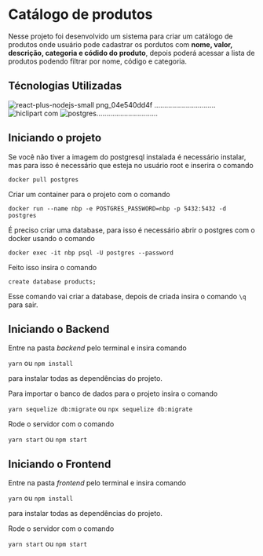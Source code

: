 # Catálogo de produtos

Nesse projeto foi desenvolvido um sistema para criar um catálogo de produtos onde usuário pode cadastrar os pordutos com **nome, valor, descrição, categoria e códido do produto**, depois poderá acessar a lista de produtos podendo filtrar por nome, código e categoria.

## Técnologias Utilizadas
![react-plus-nodejs-small png_04e540dd4f](https://user-images.githubusercontent.com/55189046/83953191-97558d00-a814-11ea-8fc2-14bf793553ae.png)
...............................![hiclipart com](https://user-images.githubusercontent.com/56441371/85285208-dd426000-b466-11ea-8a6c-94dac21c8052.png) ![postgres](https://user-images.githubusercontent.com/56441371/85285877-0adbd900-b468-11ea-96ec-6082a20978c9.png)...............................




## Iniciando o projeto

Se você não tiver a imagem do postgresql instalada é necessário instalar, mas para isso é necessário que esteja no usuário root e inserira o comando
 
```docker pull postgres```

Criar um container para o projeto com o comando

```docker run --name nbp -e POSTGRES_PASSWORD=nbp -p 5432:5432 -d postgres```

É preciso criar uma database, para isso é necessário abrir o postgres com o docker usando o comando

```docker exec -it nbp psql -U postgres --password```

Feito isso insira o comando

```create database products;```

Esse comando vai criar a database, depois de criada insira o comando ```\q``` para sair. 

## Iniciando o Backend

Entre na pasta *backend* pelo terminal e insira comando 

```yarn``` ou ```npm install``` 

para instalar todas as dependências do projeto. 

Para importar o banco de dados para o projeto insira o comando 

```yarn sequelize db:migrate``` ou ```npx sequelize db:migrate ```

Rode o servidor com o comando 

```yarn start``` ou ```npm start```

## Iniciando o Frontend

Entre na pasta *frontend* pelo terminal e insira comando 

```yarn``` ou ```npm install``` 

para instalar todas as dependências do projeto. 

Rode o servidor com o comando 

```yarn start``` ou ```npm start```
